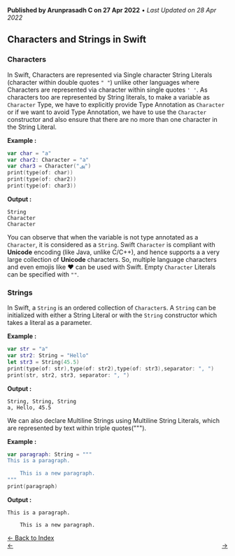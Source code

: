 **Published by Arunprasadh C on 27 Apr 2022** • *Last Updated on 28 Apr 2022*

## Characters and Strings in Swift
### Characters
In Swift, Characters are represented via Single character String Literals (character within double quotes `" "`) unlike other languages where Characters are represented via character within single quotes `' '`. As characters too are represented by String literals, to make a variable as `Character` Type, we have to explicitly provide Type Annotation as `Character` or if we want to avoid Type Annotation, we have to use the `Character` constructor and also ensure that there are no more than one character in the String Literal.

**Example :**
```swift
var char = "a"
var char2: Character = "a"
var char3 = Character("அ")
print(type(of: char))
print(type(of: char2))
print(type(of: char3))
```
**Output :**
```
String
Character
Character
```
You can observe that when the variable is not type annotated as a `Character`, it is considered as a `String`. Swift `Character` is compliant with **Unicode** encoding (like Java, unlike C/C++), and hence supports a a very large collection of **Unicode** characters. So, multiple language characters and even emojis like ♥ can be used with Swift. Empty `Character` Literals can be specified with `""`.

### Strings
In Swift, a `String` is an ordered collection of `Character`s. A `String` can be initialized with either a String Literal or with the `String` constructor which takes a literal as a parameter.

**Example :**
```swift
var str = "a"
var str2: String = "Hello"
let str3 = String(45.5)
print(type(of: str),type(of: str2),type(of: str3),separator: ", ")
print(str, str2, str3, separator: ", ")
```

**Output :**
```
String, String, String
a, Hello, 45.5
```

We can also declare Multiline Strings using Multiline String Literals, which are represented by text within triple quotes(""").

**Example :**
```swift
var paragraph: String = """
This is a paragraph.

    This is a new paragraph.
"""
print(paragraph)
```

**Output :**
```
This is a paragraph.

    This is a new paragraph.
```

<a href="https://techinessoverloaded.github.io/iOSAppDevBasics/index.html">&larr; Back to Index</a>
<br>
<span style="float: left">
<a href="https://techinessoverloaded.github.io/iOSAppDevBasics/.html">&larr; </a>
</span>
<span style="float: right">
<a href="https://techinessoverloaded.github.io/iOSAppDevBasics/.html"> &rarr;</a>
</span>
